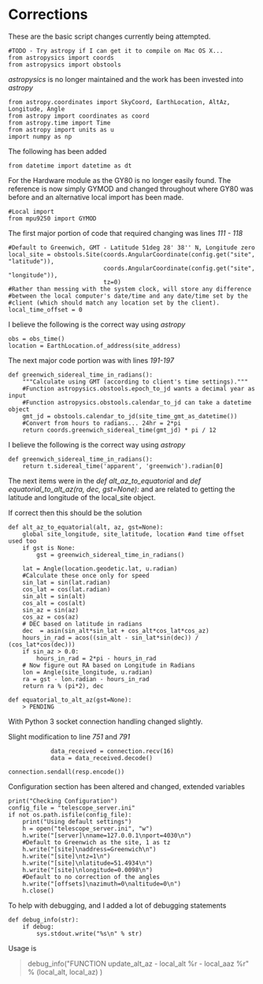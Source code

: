 # Corrections

These are the basic script changes currently being attempted.

```
#TODO - Try astropy if I can get it to compile on Mac OS X...
from astropysics import coords
from astropysics import obstools
```

*astropysics* is no longer maintained and the work has been invested into *astropy*

```
from astropy.coordinates import SkyCoord, EarthLocation, AltAz, Longitude, Angle
from astropy import coordinates as coord
from astropy.time import Time
from astropy import units as u
import numpy as np
```

The following has been added

```
from datetime import datetime as dt
```

For the Hardware module as the GY80 is no longer easily found. The reference is now simply GYMOD and changed throughout where GY80 was before and an alternative local import has been made.

```
#Local import
from mpu9250 import GYMOD
```

The first major portion of code that required changing was lines *111 - 118*

```
#Default to Greenwich, GMT - Latitude 51deg 28' 38'' N, Longitude zero
local_site = obstools.Site(coords.AngularCoordinate(config.get("site", "latitude")),
                           coords.AngularCoordinate(config.get("site", "longitude")),
                           tz=0)
#Rather than messing with the system clock, will store any difference
#between the local computer's date/time and any date/time set by the
#client (which should match any location set by the client).
local_time_offset = 0
```

I believe the following is the correct way using *astropy*

```
obs = obs_time()
location = EarthLocation.of_address(site_address)
```

The next major code portion was with lines *191-197*

```
def greenwich_sidereal_time_in_radians():
    """Calculate using GMT (according to client's time settings)."""
    #Function astropysics.obstools.epoch_to_jd wants a decimal year as input
    #Function astropysics.obstools.calendar_to_jd can take a datetime object
    gmt_jd = obstools.calendar_to_jd(site_time_gmt_as_datetime())
    #Convert from hours to radians... 24hr = 2*pi
    return coords.greenwich_sidereal_time(gmt_jd) * pi / 12
```

I believe the following is the correct way using *astropy*

```
def greenwich_sidereal_time_in_radians():
    return t.sidereal_time('apparent', 'greenwich').radian[0] 
```

The next items were in the *def alt_az_to_equatorial* and *def equatorial_to_alt_az(ra, dec, gst=None):* and are related to getting the latitude and longitude of the local_site object.

If correct then this should be the solution

```
def alt_az_to_equatorial(alt, az, gst=None):
    global site_longitude, site_latitude, location #and time offset used too
    if gst is None:
        gst = greenwich_sidereal_time_in_radians()

    lat = Angle(location.geodetic.lat, u.radian)
    #Calculate these once only for speed
    sin_lat = sin(lat.radian)
    cos_lat = cos(lat.radian)
    sin_alt = sin(alt)
    cos_alt = cos(alt)
    sin_az = sin(az)
    cos_az = cos(az)
    # DEC based on latitude in radians
    dec  = asin(sin_alt*sin_lat + cos_alt*cos_lat*cos_az)
    hours_in_rad = acos((sin_alt - sin_lat*sin(dec)) / (cos_lat*cos(dec)))
    if sin_az > 0.0:
        hours_in_rad = 2*pi - hours_in_rad
    # Now figure out RA based on Longitude in Radians
    lon = Angle(site_longitude, u.radian)
    ra = gst - lon.radian - hours_in_rad
    return ra % (pi*2), dec

def equatorial_to_alt_az(gst=None):
    > PENDING
```

With Python 3 socket connection handling changed slightly.

Slight modification to line *751* and *791*

```
            data_received = connection.recv(16)
            data = data_received.decode()
```

```
connection.sendall(resp.encode())
```

Configuration section has been altered and changed, extended variables

```
print("Checking Configuration")
config_file = "telescope_server.ini"
if not os.path.isfile(config_file):
    print("Using default settings")
    h = open("telescope_server.ini", "w")
    h.write("[server]\nname=127.0.0.1\nport=4030\n")
    #Default to Greenwich as the site, 1 as tz
    h.write("[site]\naddress=Greenwich\n")
    h.write("[site]\ntz=1\n")
    h.write("[site]\nlatitude=51.4934\n")
    h.write("[site]\nlongitude=0.0098\n")
    #Default to no correction of the angles
    h.write("[offsets]\nazimuth=0\naltitude=0\n")
    h.close()
```
To help with debugging, and I added a lot of debugging statements

```
def debug_info(str):
    if debug:
        sys.stdout.write("%s\n" % str)
```

Usage is 

> debug_info("FUNCTION update_alt_az - local_alt %r - local_aaz %r" % (local_alt, local_az) )
